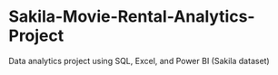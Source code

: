 # Sakila-Movie-Rental-Analytics-Project
Data analytics project using SQL, Excel, and Power BI (Sakila dataset)
